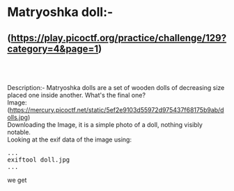 # Matryoshka doll:-<br>
## (https://play.picoctf.org/practice/challenge/129?category=4&page=1)
<br><br><br>
Description:- Matryoshka dolls are a set of wooden dolls of decreasing size placed one inside another. What's the final one? <br> Image: (https://mercury.picoctf.net/static/5ef2e9103d55972d975437f68175b9ab/dolls.jpg)<br>
Downloading the Image, it is a simple photo of a doll, nothing visibly notable.<br>
Looking at the exif data of the image using:<br>
<pre>
...
exiftool doll.jpg
...
</pre>
we get 

